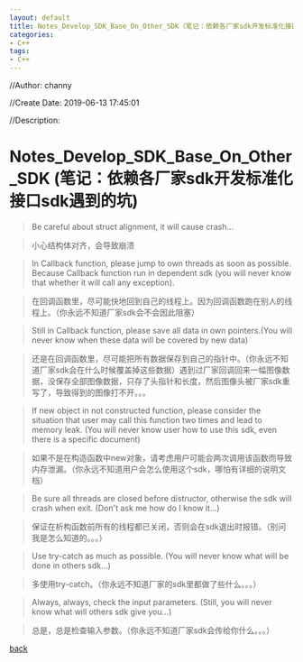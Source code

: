 ```yaml
---
layout: default
title: Notes_Develop_SDK_Base_On_Other_SDK（笔记：依赖各厂家sdk开发标准化接口sdk遇到的坑）
categories:
- C++
tags:
- C++
---
```

//Author: channy

//Create Date: 2019-06-13 17:45:01

//Description: 

# Notes_Develop_SDK_Base_On_Other_SDK (笔记：依赖各厂家sdk开发标准化接口sdk遇到的坑)

> Be careful about struct alignment, it will cause crash...

> 小心结构体对齐，会导致崩溃

> In Callback function, please jump to own threads as soon as possible. Because Callback function run in dependent sdk (you will never know that whether it will call any exception).

> 在回调函数里，尽可能快地回到自己的线程上。因为回调函数跑在别人的线程上。（你永远不知道厂家sdk会不会因此阻塞）

> Still in Callback function, please save all data in own pointers.(You will never know when these data will be covered by new data)

> 还是在回调函数里，尽可能把所有数据保存到自己的指针中。（你永远不知道厂家sdk会在什么时候覆盖掉这些数据）遇到过厂家回调回来一幅图像数据，没保存全部图像数据，只存了头指针和长度，然后图像头被厂家sdk重写了，导致得到的图像打不开。。。

> If new object in not constructed function, please consider the situation that user may call this function two times and lead to memory leak. (You will never know user how to use this sdk, even there is a specific document)

> 如果不是在构造函数中new对象，请考虑用户可能会两次调用该函数而导致内存泄漏。（你永远不知道用户会怎么使用这个sdk，哪怕有详细的说明文档）

> Be sure all threads are closed before distructor, otherwise the sdk will crash when exit. (Don't ask me how do I know it...)

> 保证在析构函数前所有的线程都已关闭，否则会在sdk退出时报错。（别问我是怎么知道的。。。）

> Use try-catch as much as possible. (You will never know what will be done in others sdk...)

> 多使用try-catch。（你永远不知道厂家的sdk里都做了些什么。。。）

> Always, always, check the input parameters. (Still, you will never know what will others sdk give you...)

> 总是，总是检查输入参数。（你永远不知道厂家sdk会传给你什么。。。）

[back](./)

